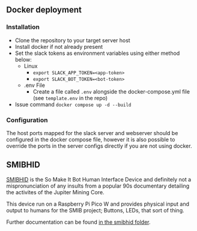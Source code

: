 ## Docker deployment
### Installation
- Clone the repository to your target server host
- Install docker if not already present
- Set the slack tokens as environment variables using either method below:
  - Linux
    - `export SLACK_APP_TOKEN=<app-token>`
    - `export SLACK_BOT_TOKEN=<bot-token>`
  - .env File
    - Create a file called `.env` alongside the docker-compose.yml file (see `template.env` in the repo)
- Issue command `docker compose up -d --build`

### Configuration
The host ports mapped for the slack server and webserver should be configured in the docker compose file, however it is also possible to override the ports in the server configs directly if you are not using docker.

## SMIBHID
[SMIBHID](smibhid/README.md) is the So Make It Bot Human Interface Device and definitely not a mispronunciation of any insults from a popular 90s documentary detailing the activites of the Jupiter Mining Core.

This device run on a Raspberry Pi Pico W and provides physical input and output to humans for the SMIB project; Buttons, LEDs, that sort of thing.

Further documentation can be found [in the smibhid folder](smibhid/).